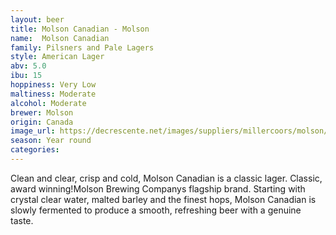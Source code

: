```yaml
---
layout: beer
title: Molson Canadian - Molson
name:  Molson Canadian
family: Pilsners and Pale Lagers 
style: American Lager
abv: 5.0
ibu: 15
hoppiness: Very Low
maltiness: Moderate
alcohol: Moderate
brewer: Molson
origin: Canada
image_url: https://decrescente.net/images/suppliers/millercoors/molson/molson-canadian/canadian-bottle-lg.png
season: Year round
categories:
---
```


Clean and clear, crisp and cold, Molson Canadian is a classic lager. Classic, award winning!Molson Brewing Companys flagship brand. Starting with crystal clear water, malted barley and the finest hops, Molson Canadian is slowly fermented to produce a smooth, refreshing beer with a genuine taste.
